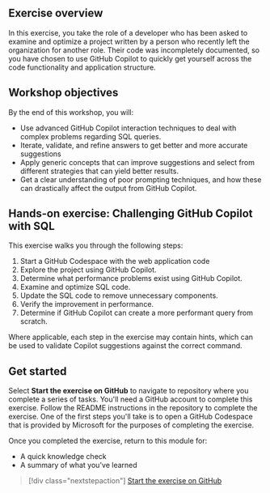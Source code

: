 ## Exercise overview

In this exercise, you take the role of a developer who has been asked to examine and optimize a project written by a person who recently left the organization for another role. Their code was incompletely documented, so you have chosen to use GitHub Copilot to quickly get yourself across the code functionality and application structure.

## Workshop objectives

By the end of this workshop, you will:

- Use advanced GitHub Copilot interaction techniques to deal with complex problems regarding SQL queries.
- Iterate, validate, and refine answers to get better and more accurate suggestions
- Apply generic concepts that can improve suggestions and select from different strategies that can yield better results.
- Get a clear understanding of poor prompting techniques, and how these can drastically affect the output from GitHub Copilot.

## Hands-on exercise: Challenging GitHub Copilot with SQL

This exercise walks you through the following steps:

1. Start a GitHub Codespace with the web application code
1. Explore the project using GitHub Copilot.
1. Determine what performance problems exist using GitHub Copilot.
1. Examine and optimize SQL code.
1. Update the SQL code to remove unnecessary components.
1. Verify the improvement in performance.
1. Determine if GitHub Copilot can create a more performant query from scratch.

Where applicable, each step in the exercise may contain hints, which can be used to validate Copilot suggestions against the correct command.

## Get started

Select **Start the exercise on GitHub** to navigate to repository where you complete a series of tasks. You'll need a GitHub account to complete this exercise. Follow the README instructions in the repository to complete the exercise. One of the first steps you'll take is to open a GitHub Codespace that is provided by Microsoft for the purposes of completing the exercise.

Once you completed the exercise, return to this module for:

- A quick knowledge check
- A summary of what you've learned

> [!div class="nextstepaction"]
> [Start the exercise on GitHub](https://github.com/microsoft/Mastering-GitHub-Copilot-for-Paired-Programming/tree/main/Challenging-GitHub-Copilot-with-SQL)
